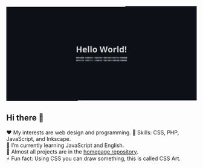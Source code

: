 
<picture>
  <source media="(prefers-color-scheme: dark)" srcset="github-profile-banner-dark.png">
  <source media="(prefers-color-scheme: light)" srcset="github-profile-banner-light.png">
  <img alt="Shows an illustrated sun in light mode and a moon with stars in dark mode." src="github-profile-banner-dark.png">
</picture>

## Hi there 👋

❤️ My interests are web design and programming. 
🔨 Skills: CSS, PHP, JavaScript, and Inkscape.  
🌱 I’m currently learning JavaScript and English.  
📁 Almost all projects are in the [homepage repository](https://github.com/irvirty/irvirty.pages.dev).  
⚡ Fun fact: Using CSS you can draw something, this is called CSS Art.   

<!--
**irvirty/irvirty** is a ✨ _special_ ✨ repository because its `README.md` (this file) appears on your GitHub profile.

Here are some ideas to get you started:

- 🔭 I’m currently working on ...
- 🌱 I’m currently learning ...
- 👯 I’m looking to collaborate on ...
- 🤔 I’m looking for help with ...
- 💬 Ask me about ...
- 📫 How to reach me: ...
- 😄 Pronouns: ...
- ⚡ Fun fact: ...
-->
